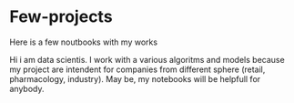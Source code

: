 # Few-projects
Here is a few noutbooks with my works

Hi i am data scientis. I work with a various algoritms and models because my project are intendent for companies from different sphere (retail, pharmacology, industry).
May be, my notebooks will be helpfull for anybody.
